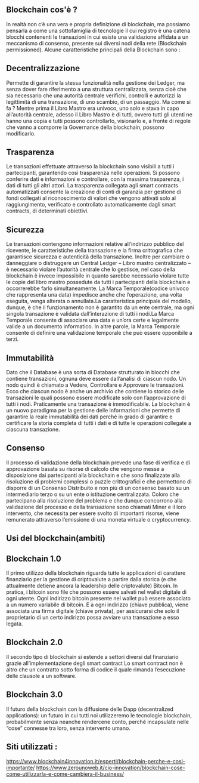 ## Blockchain cos'è ?

In realtà non c’è una vera e propria definizione di blockchain, ma possiamo pensarla a come una sottofamiglia di tecnologie il cui registro è una catena blocchi contenenti le transazioni in cui esiste una validazione affidata a un meccanismo di consenso, presente sui diversi nodi della rete (Blockchain permissioned).
Alcune caratteristiche principali della Blockchain sono :

## Decentralizzazione
Permette di garantire la stessa funzionalità nella gestione dei Ledger, ma senza dover fare riferimento a una struttura centralizzata, senza cioè che sia necessario che una autorità centrale verifichi, controlli e autorizzi la legittimità di una transazione, di uno scambio, di un passaggio. Ma come si fa ? Mentre prima il Libro Mastro era univoco, uno solo e stava in capo all’autorità centrale, adesso il Libro Mastro è di tutti, ovvero tutti gli utenti ne hanno una copia e tutti possono controllarlo, visionarlo e, a fronte di regole che vanno a comporre la Governance della blockchain, possono modificarlo.

## Trasparenza
Le transazioni effettuate attraverso la blockchain sono visibili a tutti i partecipanti, garantendo così trasparenza nelle operazioni. Si possono conferire dati e informazioni e controllare, con la massima trasparenza, i dati di tutti gli altri attori. La trasparenza collegata agli smart contracts automatizzati consente la creazione di conti di garanzia per gestione di fondi collegati al riconoscimento di valori che vengono attivati solo al raggiungimento, verificato e controllato automaticamente dagli smart contracts, di determinati obiettivi.

## Sicurezza
Le transazioni contengono informazioni relative all’indirizzo pubblico del ricevente, le caratteristiche della transazione e la firma crittografica che garantisce sicurezza e autenticità della transazione. Inoltre per cambiare o danneggiare o distruggere un Central Ledger – Libro mastro centralizzato – è necessario violare l’autorità centrale che lo gestisce, nel caso della blockchain è invece impossibile in quanto sarebbe necessario violare tutte le copie del libro mastro possedute da tutti i partecipanti della blockchain e occorrerebbe farlo simultaneamente.
La Marca Temporale(codice univoco che rappresenta una data) impedisce anche che l’operazione, una volta eseguita, venga alterata o annullata.La caratteristica principale del modello, dunque, è che il funzionamento non è garantito da un ente centrale, ma ogni singola transazione è validata dall’interazione di tutti i nodi.La Marca Temporale consente di associare una data e un’ora certe e legalmente valide a un documento informatico. In altre parole, la Marca Temporale consente di definire una validazione temporale che può essere opponibile a terzi. 

## Immutabilità
Dato che il Database è una sorta di Database strutturato in blocchi che contiene transazioni, ognuna deve essere dall’analisi di ciascun nodo. Un nodo quindi è chiamato a Vedere, Controllare e Approvare le transazioni. Ecco che ciascun nodo è anche un archivio che contiene lo storico delle transazioni le quali possono essere modificate solo con l’approvazione di tutti i nodi. Praticamente una transazione è immodificabile.
La blockchain è un nuovo paradigma per la gestione delle informazioni che permette di garantire la reale immutabilità dei dati perché in grado di garantire e certificare la storia completa di tutti i dati e di tutte le operazioni collegate a ciascuna transazione. 

## Consenso
Il processo di validazione della blockchain prevede una fase di verifica e di approvazione basata su risorse di calcolo che vengono messe a disposizione dai partecipanti alla blockchain e che sono finalizzate alla risoluzione di problemi complessi o puzzle crittografici e che permettono di disporre di un Consenso Distribuito e non più di un consenso basato su un intermediario terzo o su un ente o istituzione centralizzata. Coloro che partecipano alla risoluzione del problema e che dunque concorrono alla validazione del processo e della transazione sono chiamati Miner e il loro intervento, che necessita per essere svolto di importanti risorse, viene remunerato attraverso l’emissione di una moneta virtuale o cryptocurrency.

 
## Usi del blockchain(ambiti)

## Blockchain 1.0
Il primo utilizzo della blockchain riguarda tutte le applicazioni di carattere finanziario per la gestione di criptovalute a partire dalla storica (e che attualmente detiene ancora la leadership delle criptovalute) Bitcoin. In pratica, i bitcoin sono file che possono essere salvati nel wallet digitale di ogni utente. Ogni indirizzo bitcoin presente nel wallet può essere associato a un numero variabile di bitcoin. E a ogni indirizzo (chiave pubblica), viene associata una firma digitale (chiave privata), per assicurarsi che solo il proprietario di un certo indirizzo possa avviare una transazione a esso legata.
## Blockchain 2.0
Il secondo tipo di blockchain si estende a settori diversi dal finanziario grazie all’implementazione degli smart contract
Lo smart contract non è altro che un contratto sotto forma di codice il quale rimanda l’esecuzione delle clausole a un software.
## Blockchain 3.0
Il futuro della blockchain con la diffusione delle Dapp (decentralized applications): un futuro in cui tutti noi utilizzeremo le tecnologie blockchain, probabilmente senza neanche rendercene conto, perché incapsulate nelle “cose” connesse tra loro, senza intervento umano.
 
## Siti utilizzati :
https://www.blockchain4innovation.it/esperti/blockchain-perche-e-cosi-importante/
https://www.zerounoweb.it/cio-innovation/blockchain-cose-come-utilizzarla-e-come-cambiera-il-business/

 

